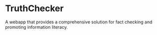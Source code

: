 # TruthChecker
A webapp that provides a comprehensive solution for fact checking and promoting information literacy.

